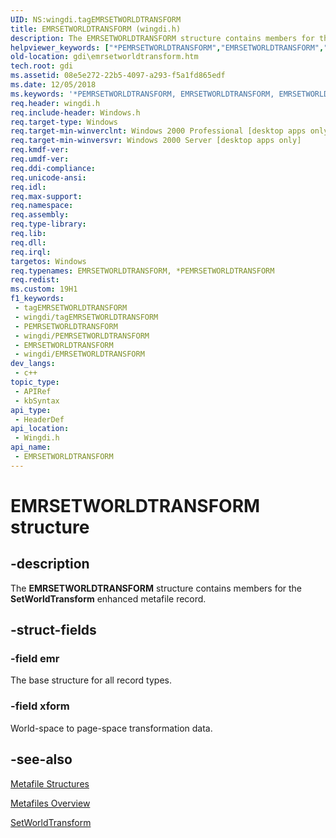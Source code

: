 ```yaml
---
UID: NS:wingdi.tagEMRSETWORLDTRANSFORM
title: EMRSETWORLDTRANSFORM (wingdi.h)
description: The EMRSETWORLDTRANSFORM structure contains members for the SetWorldTransform enhanced metafile record.
helpviewer_keywords: ["*PEMRSETWORLDTRANSFORM","EMRSETWORLDTRANSFORM","EMRSETWORLDTRANSFORM structure [Windows GDI]","PEMRSETWORLDTRANSFORM","PEMRSETWORLDTRANSFORM structure pointer [Windows GDI]","_win32_EMRSETWORLDTRANSFORM_str","gdi.emrsetworldtransform","wingdi/EMRSETWORLDTRANSFORM","wingdi/PEMRSETWORLDTRANSFORM"]
old-location: gdi\emrsetworldtransform.htm
tech.root: gdi
ms.assetid: 08e5e272-22b5-4097-a293-f5a1fd865edf
ms.date: 12/05/2018
ms.keywords: '*PEMRSETWORLDTRANSFORM, EMRSETWORLDTRANSFORM, EMRSETWORLDTRANSFORM structure [Windows GDI], PEMRSETWORLDTRANSFORM, PEMRSETWORLDTRANSFORM structure pointer [Windows GDI], _win32_EMRSETWORLDTRANSFORM_str, gdi.emrsetworldtransform, wingdi/EMRSETWORLDTRANSFORM, wingdi/PEMRSETWORLDTRANSFORM'
req.header: wingdi.h
req.include-header: Windows.h
req.target-type: Windows
req.target-min-winverclnt: Windows 2000 Professional [desktop apps only]
req.target-min-winversvr: Windows 2000 Server [desktop apps only]
req.kmdf-ver: 
req.umdf-ver: 
req.ddi-compliance: 
req.unicode-ansi: 
req.idl: 
req.max-support: 
req.namespace: 
req.assembly: 
req.type-library: 
req.lib: 
req.dll: 
req.irql: 
targetos: Windows
req.typenames: EMRSETWORLDTRANSFORM, *PEMRSETWORLDTRANSFORM
req.redist: 
ms.custom: 19H1
f1_keywords:
 - tagEMRSETWORLDTRANSFORM
 - wingdi/tagEMRSETWORLDTRANSFORM
 - PEMRSETWORLDTRANSFORM
 - wingdi/PEMRSETWORLDTRANSFORM
 - EMRSETWORLDTRANSFORM
 - wingdi/EMRSETWORLDTRANSFORM
dev_langs:
 - c++
topic_type:
 - APIRef
 - kbSyntax
api_type:
 - HeaderDef
api_location:
 - Wingdi.h
api_name:
 - EMRSETWORLDTRANSFORM
---
```


# EMRSETWORLDTRANSFORM structure


## -description

The <b>EMRSETWORLDTRANSFORM</b> structure contains members for the <b>SetWorldTransform</b> enhanced metafile record.

## -struct-fields

### -field emr

The base structure for all record types.

### -field xform

World-space to page-space transformation data.

## -see-also

<a href="https://docs.microsoft.com/windows/desktop/gdi/metafile-structures">Metafile Structures</a>



<a href="https://docs.microsoft.com/windows/desktop/gdi/metafiles">Metafiles Overview</a>



<a href="https://docs.microsoft.com/windows/desktop/api/wingdi/nf-wingdi-setworldtransform">SetWorldTransform</a>

